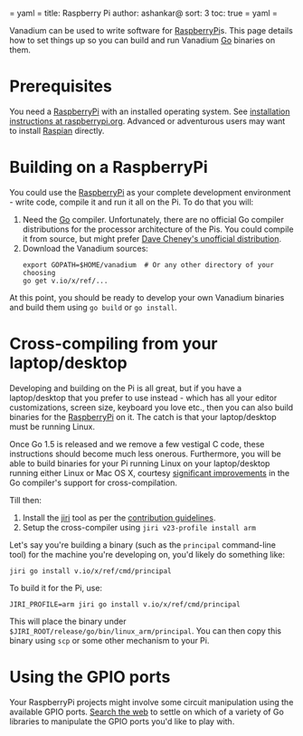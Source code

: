 = yaml =
title: Raspberry Pi
author: ashankar@
sort: 3
toc: true
= yaml =

Vanadium can be used to write software for [RaspberryPi]s. This page details
how to set things up so you can build and run Vanadium [Go] binaries on them.

# Prerequisites

You need a [RaspberryPi] with an installed operating system. See [installation
instructions at raspberrypi.org][rpi-documentation].
Advanced or adventurous users may want to install [Raspian] directly.

# Building on a RaspberryPi

You could use the [RaspberryPi] as your complete development environment -
write code, compile it and run it all on the Pi. To do that you will:

1. Need the [Go] compiler. Unfortunately, there are no official Go compiler distributions for
   the processor architecture of the Pis. You could compile it from source, but might prefer
   [Dave Cheney's unofficial distribution][go-arm].
2. Download the Vanadium sources:
   ```
   export GOPATH=$HOME/vanadium  # Or any other directory of your choosing
   go get v.io/x/ref/...
   ```

At this point, you should be ready to develop your own Vanadium binaries and
build them using `go build` or `go install`.

# Cross-compiling from your laptop/desktop

Developing and building on the Pi is all great, but if you have a
laptop/desktop that you prefer to use instead - which has all your editor
customizations, screen size, keyboard you love etc., then you can also build
binaries for the [RaspberryPi] on it. The catch is that your laptop/desktop
must be running Linux.

Once Go 1.5 is released and we remove a few vestigal C code, these instructions
should become much less onerous.  Furthermore, you will be able to build
binaries for your Pi running Linux on your laptop/desktop running either Linux
or Mac OS X, courtesy [significant improvements][go1.5xcompile] in the Go
compiler's support for cross-compilation.

Till then:
1. Install the [jiri] tool as per the [contribution guidelines].
2. Setup the cross-compiler using `jiri v23-profile install arm`

Let's say you're building a binary (such as the `principal` command-line tool)
for the machine you're developing on, you'd likely do something like:
```
jiri go install v.io/x/ref/cmd/principal
```

To build it for the Pi, use:
```
JIRI_PROFILE=arm jiri go install v.io/x/ref/cmd/principal
```

This will place the binary under
`$JIRI_ROOT/release/go/bin/linux_arm/principal`.  You can then copy this binary
using `scp` or some other mechanism to your Pi.

# Using the GPIO ports

Your RaspberryPi projects might involve some circuit manipulation using the
available GPIO ports. [Search the
web][gpio-libs] to settle on
which of a variety of Go libraries to manipulate the GPIO ports you'd like to
play with.

[RaspberryPi]: https://www.raspberrypi.org/
[Raspian]: https://www.raspberrypi.org/documentation/installation/installing-images/README.md
[Go]: https://golang.org
[go1.5xcompile]: http://dave.cheney.net/2015/03/03/cross-compilation-just-got-a-whole-lot-better-in-go-1-5
[installation instructions]: /installation/index.html
[jiri]: /tools/jiri.html
[contribution guidelines]: /community/contributing.html
[rpi-documentation]: https://www.raspberrypi.org/documentation/
[go-arm]: http://dave.cheney.net/unofficial-arm-tarballs
[gpio-libs]: https://www.google.com/search?q=golang+gpio+raspberry+pi

